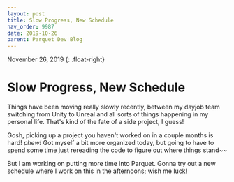 ```yaml
---
layout: post
title: Slow Progress, New Schedule
nav_order: 9987
date: 2019-10-26
parent: Parquet Dev Blog
---
```

November 26, 2019
{: .float-right}

# Slow Progress, New Schedule

Things have been moving really slowly recently, between my dayjob team switching from Unity to Unreal and all sorts of things happening in my personal life.
That's kind of the fate of a side project, I guess!

Gosh, picking up a project you haven't worked on in a couple months is hard! *phew!*
Got myself a bit more organized today, but going to have to spend some time just rereading the code to figure out where things stand~~

But I am working on putting more time into Parquet.
Gonna try out a new schedule where I work on this in the afternoons; wish me luck!
